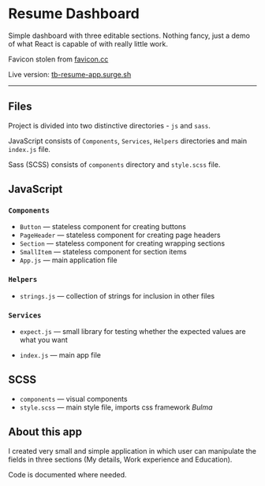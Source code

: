 # Resume Dashboard
Simple dashboard with three editable sections. Nothing fancy, just a demo of what React is capable of with really little work.

Favicon stolen from [favicon.cc](http://www.favicon.cc/?action=icon&file_id=893971)

Live version: [tb-resume-app.surge.sh](http://tb-resume-app.surge.sh/)

---

## Files
Project is divided into two distinctive directories - `js` and `sass`.

JavaScript consists of `Components`, `Services`, `Helpers` directories and main `index.js` file.

Sass (SCSS) consists of `components` directory and `style.scss` file.

## JavaScript
### `Components`
* `Button` — stateless component for creating buttons
* `PageHeader` — stateless component for creating page headers
* `Section` — stateless component for creating wrapping sections
* `SmallItem` — stateless component for section items
* `App.js` — main application file

### `Helpers`
* `strings.js` — collection of strings for inclusion in other files

### `Services`
* `expect.js` — small library for testing whether the expected values are what you want

* `index.js` — main app file

## SCSS
* `components` — visual components
* `style.scss` — main style file, imports css framework _Bulma_

## About this app
I created very small and simple application in which user can manipulate the fields in three sections (My details, Work experience and Education).

Code is documented where needed.

